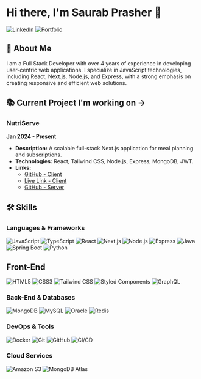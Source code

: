 # Hi there, I'm Saurab Prasher 👋

[![LinkedIn](https://img.shields.io/badge/LinkedIn-Connect-blue?style=flat&logo=linkedin)](https://www.linkedin.com/in/saurab-prasher-354965153/)
[![Portfolio](https://img.shields.io/badge/Portfolio-Visit%20Website-green)](https://saurab-prasher.github.io/)

## 🚀 About Me
I am a Full Stack Developer with over 4 years of experience in developing user-centric web applications. I specialize in JavaScript technologies, including React, Next.js, Node.js, and Express, with a strong emphasis on creating responsive and efficient web solutions.

## 📚 Current Project I'm working on ->
### NutriServe
**Jan 2024 - Present**
- **Description:** A scalable full-stack Next.js application for meal planning and subscriptions.
- **Technologies:** React, Tailwind CSS, Node.js, Express, MongoDB, JWT.
- **Links:**
  - [GitHub - Client](https://github.com/saurab-prasher/nutriserve-client)
  - [Live Link - Client](https://nutriserve-client.vercel.app/)
  - [GitHub - Server](https://github.com/saurab-prasher/nutriserve-server)

## 🛠️ Skills
### Languages & Frameworks
![JavaScript](https://img.shields.io/badge/JavaScript-F7DF1E?style=flat&logo=javascript&logoColor=black)
![TypeScript](https://img.shields.io/badge/TypeScript-007ACC?style=flat&logo=typescript&logoColor=white)
![React](https://img.shields.io/badge/React-61DAFB?style=flat&logo=react&logoColor=black)
![Next.js](https://img.shields.io/badge/Next.js-000000?style=flat&logo=nextdotjs&logoColor=white)
![Node.js](https://img.shields.io/badge/Node.js-339933?style=flat&logo=nodedotjs&logoColor=white)
![Express](https://img.shields.io/badge/Express-000000?style=flat&logo=express&logoColor=white)
![Java](https://img.shields.io/badge/Java-007396?style=flat&logo=java&logoColor=white)
![Spring Boot](https://img.shields.io/badge/Spring%20Boot-6DB33F?style=flat&logo=springboot&logoColor=white)
![Python](https://img.shields.io/badge/Python-3776AB?style=flat&logo=python&logoColor=white)

## Front-End
![HTML5](https://img.shields.io/badge/HTML5-E34F26?style=flat&logo=html5&logoColor=white)
![CSS3](https://img.shields.io/badge/CSS3-1572B6?style=flat&logo=css3&logoColor=white)
![Tailwind CSS](https://img.shields.io/badge/Tailwind%20CSS-38B2AC?style=flat&logo=tailwindcss&logoColor=white)
![Styled Components](https://img.shields.io/badge/Styled%20Components-DB7093?style=flat&logo=styled-components&logoColor=white)
![GraphQL](https://img.shields.io/badge/GraphQL-E10098?style=flat&logo=graphql&logoColor=white)

### Back-End & Databases
![MongoDB](https://img.shields.io/badge/MongoDB-47A248?style=flat&logo=mongodb&logoColor=white)
![MySQL](https://img.shields.io/badge/MySQL-4479A1?style=flat&logo=mysql&logoColor=white)
![Oracle](https://img.shields.io/badge/Oracle-F80000?style=flat&logo=oracle&logoColor=white)
![Redis](https://img.shields.io/badge/Redis-DC382D?style=flat&logo=redis&logoColor=white)

### DevOps & Tools
![Docker](https://img.shields.io/badge/Docker-2496ED?style=flat&logo=docker&logoColor=white)
![Git](https://img.shields.io/badge/Git-F05032?style=flat&logo=git&logoColor=white)
![GitHub](https://img.shields.io/badge/GitHub-181717?style=flat&logo=github&logoColor=white)
![CI/CD](https://img.shields.io/badge/CI%2FCD-4285F4?style=flat&logo=google-cloud&logoColor=white)

### Cloud Services
![Amazon S3](https://img.shields.io/badge/Amazon%20S3-569A31?style=flat&logo=amazon-s3&logoColor=white)
![MongoDB Atlas](https://img.shields.io/badge/MongoDB%20Atlas-47A248?style=flat&logo=mongodb&logoColor=white)


